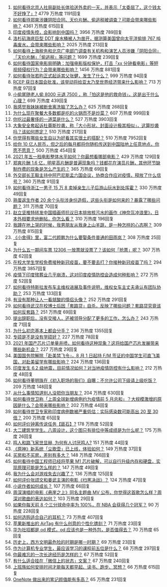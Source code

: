 1. [如何看待北京人社局副处长体验送外卖的一天，并表示「太委屈了，这个钱太不好挣了」?](https://www.zhihu.com/question/456959883) 4779 万热度 1191回复
1. [如何看待郑爽涉嫌阴阳合同、天价片酬、偷逃税被调查？可能会带来哪些影响？](https://www.zhihu.com/question/457029348) 4361 万热度 615回复
1. [印度疫情失控，会影响到中国吗？](https://www.zhihu.com/question/456775767) 3956 万热度 789回复
1. [洛杉矶海底巨型 DDT 废水桶被人为凿开，据测算美国曾向太平洋偷排 767 吨毒废水，会带来哪些影响？](https://www.zhihu.com/question/456938149) 2025 万热度 213回复
1. [如何看待上海税务和北京广电部门调查有关机构和演艺人员涉嫌「阴阳合同」「天价片酬」「偷逃税」等问题？](https://www.zhihu.com/question/457028571) 1699 万热度 239回复
1. [如何看待国家电影局明确：加强电影版权保护，打击「xx 分钟看电影」等短视频侵权行为？会带来哪些影响？](https://www.zhihu.com/question/456948544) 1456 万热度 881回复
1. [如何看待张若昀正式起诉其父张健，发生了什么？](https://www.zhihu.com/question/457017364) 999 万热度 94回复
1. [RCEP 获日本国会批准，该举动将给亚太乃至世界经济带来什么影响？](https://www.zhihu.com/question/456947372) 713 万热度 97回复
1. [小偷尾随老人偷 8000 元退 7500 ，称「怕这是他的救命钱」，这是出于什么心理？](https://www.zhihu.com/question/456602957) 699 万热度 439回复
1. [我感觉我妹妹被断舍离洗脑了怎么办？](https://www.zhihu.com/question/289910192) 625 万热度 268回复
1. [为什么现在聚餐大多数都是吃的火锅而不是炒菜？](https://www.zhihu.com/question/450776646) 607 万热度 999回复
1. [你吃过最奢侈的一道菜是什么？](https://www.zhihu.com/question/284676187) 527 万热度 3903回复
1. [大象安全套起诉杜蕾斯抄袭，称「大小形状、封面设计极其相似」，这算抄袭吗？该如何界定？](https://www.zhihu.com/question/456790436) 510 万热度 217回复
1. [你觉得有哪些女生自以为好看其实很土的搭配？](https://www.zhihu.com/question/298265287) 510 万热度 7952回复
1. [给你 10 亿人民币，但之后的每月都将你随机传送到中国陆地上任意地点，你愿不愿意？](https://www.zhihu.com/question/454152922) 500 万热度 454回复
1. [2021 年五一档电影整体水平如何？你最想看哪部电影？](https://www.zhihu.com/question/450815534) 429 万热度 129回复
1. [郑爽片酬 1.6 亿，明星高片酬是普遍现象吗？钱都花在演员片酬，其他环节缺制作费的现象是怎么产生的？](https://www.zhihu.com/question/456939801) 365 万热度 69回复
1. [外交部长王毅主持中阿巴尼斯孟六国会议，协商合作应对疫情，释放了什么信号？](https://www.zhihu.com/question/456886110) 360 万热度 91回复
1. [如何看待浙江一男子 15 万 8 卖掉亲生儿子后游山玩水到处挥霍？](https://www.zhihu.com/question/456944988) 330 万热度 49回复
1. [熟蛋返生作者 20 余个头衔涉身份造假，这些头衔是如何来的？暴露了哪些问题？](https://www.zhihu.com/question/456975288) 311 万热度 70回复
1. [赵立坚推特转发中国插画师抗议日本排放核污水的画作《神奈氚冲浪里》，日本外相要求他删帖，你怎么看？](https://www.zhihu.com/question/456986557) 310 万热度 196回复
1. [我蹲在地上哭的时候，我男朋友从我身上山羊跳，是一种怎样的心态啊？](https://www.zhihu.com/question/51865062) 309 万热度 815回复
1. [《小舍得》里，富二代颜鹏为什么要娶条件普通的田雨岚？](https://www.zhihu.com/question/455511910) 308 万热度 25回复
1. [为什么五一期间车票 12306 一放票就没票了？该如何「抢票」呢？](https://www.zhihu.com/question/455215736) 307 万热度 62回复
1. [在校大学生学校免费接种新冠疫苗，要不要去打？你接种新冠疫苗了吗？](https://www.zhihu.com/question/447174102) 294 万热度 3857回复
1. [疫情下印度殡葬业几乎崩溃，这对印度疫情防控会造成何种影响？](https://www.zhihu.com/question/456842008) 272 万热度 52回复
1. [如何看待特斯拉发布车主维权进展及事件说明，维权女车主丈夫承认有团队协助？](https://www.zhihu.com/question/456947306) 253 万热度 133回复
1. [有没有那种让人一看就酸的情侣头像？](https://www.zhihu.com/question/432753689) 252 万热度 291回复
1. [如何看待武汉在校博士后因「套路贷」自杀，反映了哪些问题？套路贷究竟该如何反套路？](https://www.zhihu.com/question/456975878) 251 万热度 69回复
1. [提出辞职后，没有交接人，还被领导分配了更多的工作，怎么办？](https://www.zhihu.com/question/447715344) 243 万热度 71回复
1. [为什么初恋基本上都会分手？](https://www.zhihu.com/question/24684849) 236 万热度 1355回复
1. [专硕是不是没有学硕好？](https://www.zhihu.com/question/298325526) 227 万热度 78回复
1. [2021 年国产芯片订单量井喷，如何看待这种现象？这将给国产芯片发展带来哪些新机会？](https://www.zhihu.com/question/456099048) 227 万热度 29回复
1. [美国国务院解除「赴美禁飞令」，8 月 1 日起持 F/M 签证的中国学生可直飞美国，对赴美留学有哪些影响？](https://www.zhihu.com/question/456808004) 224 万热度 136回复
1. [印度发生 6.2 级地震，目前情况如何？对当地疫情防控有什么影响？](https://www.zhihu.com/question/456981781) 212 万热度 48回复
1. [如何看待董明珠在《初入职场的我们》自曝：不允许公司下级请上级吃饭？](https://www.zhihu.com/question/456868276) 209 万热度 148回复
1. [从什么事情知道别人没把你当朋友？](https://www.zhihu.com/question/360519545) 204 万热度 630回复
1. [如何看待世卫称「上周全球新增病例约为疫情前 5 月总和」？大规模激增的原因是什么？会带来哪些影响？](https://www.zhihu.com/question/456769223) 202 万热度 44回复
1. [如何看待世卫专家称印度病例数被严重低估：实际感染数可能高出 20 至 30 倍？](https://www.zhihu.com/question/456888205) 200 万热度 65回复
1. [如何评价钟离传说任务【匪石】?](https://www.zhihu.com/question/456974363) 178 万热度 52回复
1. [大二建筑学学生。八周设计，这个图只有排位中等成绩是为什么呢？](https://www.zhihu.com/question/456920592) 175 万热度 26回复
1. [鸣人和路飞家世显赫, 为何有人讨厌鸣人?](https://www.zhihu.com/question/455957638) 151 万热度 44回复
1. [《原神》新系统「尘歌壶」已上线，体验如何？](https://www.zhihu.com/question/456970363) 149 万热度 37回复
1. [买房和不买房，差别有多大？](https://www.zhihu.com/question/425084039) 148 万热度 766回复
1. [如何看待中国工程师已经将苹果 M1 芯片破解，可以自行升级内存和硬盘，实现原理可能是怎么样的？](https://www.zhihu.com/question/453213586) 147 万热度 49回复
1. [我为什么会对游戏失去兴趣了？](https://www.zhihu.com/question/456902574) 136 万热度 125回复
1. [如何评价张颂文和姜武主演的电影《扫黑决战》？](https://www.zhihu.com/question/455752818) 124 万热度 47回复
1. [小说作者如何成长？](https://www.zhihu.com/question/456380028) 107 万热度 66回复
1. [周深演唱的电影《悬崖之上》同名主题曲 MV 公布，你觉得这首歌怎么样？周深对歌曲的表达如何？](https://www.zhihu.com/question/456950487) 103 万热度 29回复
1. [如果你每天前 8 个三分球命中率为 100%，在 NBA 会获得几个冠军？](https://www.zhihu.com/question/456430700) 90 万热度 228回复
1. [如何选购适合自己的耳机？](https://www.zhihu.com/question/20141968) 73 万热度 407回复
1. [苹果新推出的 AirTag 有什么创意的个性化镌刻？](https://www.zhihu.com/question/455987685) 71 万热度 23回复
1. [华为社招都是 od 模式，od 应该也是一种外包，是否值得去？](https://www.zhihu.com/question/354161007) 70 万热度 65回复
1. [历史上，西方文明最危险的时期是哪一时期？](https://www.zhihu.com/question/274409322) 69 万热度 23回复
1. [作为计算机专业学生，最应该学习的课程前五位是什么？](https://www.zhihu.com/question/19628851) 68 万热度 297回复
1. [你最难忘的一次长途经历是怎样的？](https://www.zhihu.com/question/455993042) 67 万热度 52回复
1. [有什么适合挂在「微信上的状态」文案？](https://www.zhihu.com/question/442605862) 67 万热度 240回复
1. [上班族如何安排时间才能每天都早起、读书、跑步、冥想？](https://www.zhihu.com/question/28042735) 66 万热度 615回复
1. [OneNote 做出来的笔记颜值能有多高？](https://www.zhihu.com/question/57139472) 65 万热度 231回复